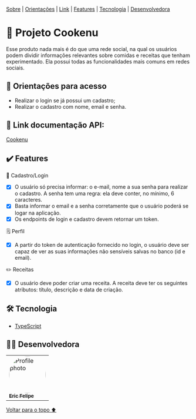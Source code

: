 <p>
<a href="#sobre">Sobre</a> |
<a href="#orientacoes">Orientações</a> |
<a href="#link">Link</a> |
<a href="#features">Features</a> |
<a href="#tecnologia">Tecnologia</a> |
<a href="#desenvolvedora">Desenvolvedora</a>
</p>

<h1 id="sobre">🍴 Projeto Cookenu</h1>

<p>Esse produto nada mais é do que uma rede social, na qual os usuários podem dividir informações relevantes sobre comidas e receitas que tenham experimentado. Ela possui todas as funcionalidades mais comuns em redes sociais.</p>

<h2 id="orientacoes">🚨 Orientações para acesso</h2>

- Realizar o login se já possui um cadastro;
- Realizar o cadastro com nome, email e senha. 

<h2 id="link">🔗 Link documentação API:</h2>

<a href="https://documenter.getpostman.com/view/20351432/UzJFuHaY">Cookenu</a>

<h2 id="features">✔️ Features</h2>

👤 Cadastro/Login
- [x] O usuário só precisa informar: o e-mail, nome a sua senha para realizar o cadastro. A senha tem uma regra: ela deve conter, no mínimo, 6 caracteres.
- [x] Basta informar o email e a senha corretamente que o usuário poderá se logar na aplicação.
- [x] Os endpoints de login e cadastro devem retornar um token.
 
🗒️ Perfil
- [x] A partir do token de autenticação fornecido no login, o usuário deve ser capaz de ver as suas informações não sensíveis salvas no banco (id e email).

✏️ Receitas
- [x] O usuário deve poder criar uma receita. A receita deve ter os seguintes atributos: título, descrição e data de criação.
 
 <h2 id="tecnologia">🛠 Tecnologia</h2>
 
- [TypeScript](https://www.typescriptlang.org/)

<h2 id="desenvolvedora">👩‍💻 Desenvolvedora</h2>
<table>         
<td><a href="https://github.com/efss7"><img style="border-radius: 50%;" src="https://github.com/efss7.png" width="100px;" alt="Profile photo"/><br /><sub><b>Eric Felipe</b></sub></a><br /> 
</table>

<a href="#voltar">Voltar para o topo ⬆️</a>
